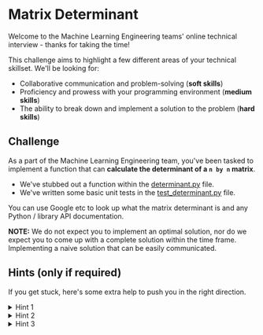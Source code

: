 # Matrix Determinant

Welcome to the Machine Learning Engineering teams' online technical interview - thanks for taking the time!

This challenge aims to highlight a few different areas of your technical skillset. We'll be looking for:

- Collaborative communication and problem-solving (**soft skills**)
- Proficiency and prowess with your programming environment (**medium skills**)
- The ability to break down and implement a solution to the problem (**hard skills**)

## Challenge

As a part of the Machine Learning Engineering team, you've been tasked to implement a function that can **calculate the determinant of a `n by n` matrix**.

- We've stubbed out a function within the [determinant.py](./determinant.py) file.
- We've written some basic unit tests in the [test_determinant.py](./test_determinant.py) file.

You can use Google etc to look up what the matrix determinant is and any Python / library API documentation.

**NOTE:** We do not expect you to implement an optimal solution, nor do we expect you to come up with a complete solution within the time frame. Implementing a naive solution that can be easily communicated.

## Hints (only if required)

If you get stuck, here's some extra help to push you in the right direction.

<!-- Hint 1 -->
<details>
<summary>Hint 1</summary>

We like this simple explanation of how to calculate the matrix determinant.
- https://www.mathsisfun.com/algebra/matrix-determinant.html

Can you see how the `3 by 3` relates to the `2 by 2`?

Would a **recursive** algorithm be useful here?

</details>

<!-- Hint 2 -->
<details>
<summary>Hint 2</summary>

We know that a recursive algorithm calls itself. If we're not careful we may continue to call ourselves until our program runs out of memory...

What would our **stopping condition** be? Can we implement this?

</details>

<!-- Hint 3 -->
<details>
<summary>Hint 3</summary>

Let's break down the `3 by 3` case.

We can see that the `3 by 3` case is each value of the first row multiplied by the determinant of the `2 by 2` sub-matrix.

Let's first **iterate** just this first row. How is the position of the current value we're iterating related to the formation of the sub-matrix?

</details>
